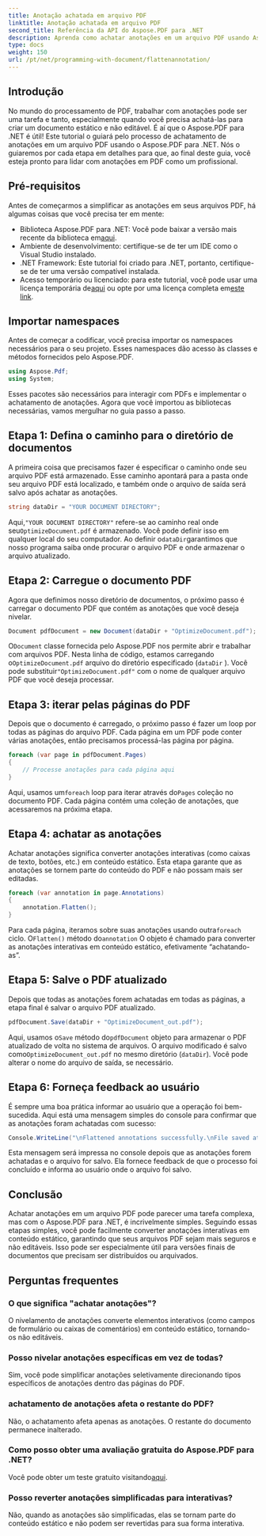 ```yaml
---
title: Anotação achatada em arquivo PDF
linktitle: Anotação achatada em arquivo PDF
second_title: Referência da API do Aspose.PDF para .NET
description: Aprenda como achatar anotações em um arquivo PDF usando Aspose.PDF para .NET neste guia. Simplifique seu processo de gerenciamento de PDF com nosso tutorial detalhado.
type: docs
weight: 150
url: /pt/net/programming-with-document/flattenannotation/
---
```

## Introdução

No mundo do processamento de PDF, trabalhar com anotações pode ser uma tarefa e tanto, especialmente quando você precisa achatá-las para criar um documento estático e não editável. É aí que o Aspose.PDF para .NET é útil! Este tutorial o guiará pelo processo de achatamento de anotações em um arquivo PDF usando o Aspose.PDF para .NET. Nós o guiaremos por cada etapa em detalhes para que, ao final deste guia, você esteja pronto para lidar com anotações em PDF como um profissional.

## Pré-requisitos

Antes de começarmos a simplificar as anotações em seus arquivos PDF, há algumas coisas que você precisa ter em mente:

-  Biblioteca Aspose.PDF para .NET: Você pode baixar a versão mais recente da biblioteca em[aqui](https://releases.aspose.com/pdf/net/).
- Ambiente de desenvolvimento: certifique-se de ter um IDE como o Visual Studio instalado.
- .NET Framework: Este tutorial foi criado para .NET, portanto, certifique-se de ter uma versão compatível instalada.
- Acesso temporário ou licenciado: para este tutorial, você pode usar uma licença temporária de[aqui](https://purchase.aspose.com/temporary-license/) ou opte por uma licença completa em[este link](https://purchase.aspose.com/buy).

## Importar namespaces

Antes de começar a codificar, você precisa importar os namespaces necessários para o seu projeto. Esses namespaces dão acesso às classes e métodos fornecidos pelo Aspose.PDF.

```csharp
using Aspose.Pdf;
using System;
```

Esses pacotes são necessários para interagir com PDFs e implementar o achatamento de anotações. Agora que você importou as bibliotecas necessárias, vamos mergulhar no guia passo a passo.

## Etapa 1: Defina o caminho para o diretório de documentos

A primeira coisa que precisamos fazer é especificar o caminho onde seu arquivo PDF está armazenado. Esse caminho apontará para a pasta onde seu arquivo PDF está localizado, e também onde o arquivo de saída será salvo após achatar as anotações.

```csharp
string dataDir = "YOUR DOCUMENT DIRECTORY";
```

 Aqui,`"YOUR DOCUMENT DIRECTORY"` refere-se ao caminho real onde seu`OptimizeDocument.pdf` é armazenado. Você pode definir isso em qualquer local do seu computador. Ao definir o`dataDir`garantimos que nosso programa saiba onde procurar o arquivo PDF e onde armazenar o arquivo atualizado. 

## Etapa 2: Carregue o documento PDF

Agora que definimos nosso diretório de documentos, o próximo passo é carregar o documento PDF que contém as anotações que você deseja nivelar.

```csharp
Document pdfDocument = new Document(dataDir + "OptimizeDocument.pdf");
```

 O`Document` classe fornecida pelo Aspose.PDF nos permite abrir e trabalhar com arquivos PDF. Nesta linha de código, estamos carregando o`OptimizeDocument.pdf` arquivo do diretório especificado (`dataDir` ). Você pode substituir`"OptimizeDocument.pdf"` com o nome de qualquer arquivo PDF que você deseja processar.

## Etapa 3: iterar pelas páginas do PDF

Depois que o documento é carregado, o próximo passo é fazer um loop por todas as páginas do arquivo PDF. Cada página em um PDF pode conter várias anotações, então precisamos processá-las página por página.

```csharp
foreach (var page in pdfDocument.Pages)
{
    // Processe anotações para cada página aqui
}
```

 Aqui, usamos um`foreach` loop para iterar através do`Pages` coleção no documento PDF. Cada página contém uma coleção de anotações, que acessaremos na próxima etapa.

## Etapa 4: achatar as anotações

Achatar anotações significa converter anotações interativas (como caixas de texto, botões, etc.) em conteúdo estático. Esta etapa garante que as anotações se tornem parte do conteúdo do PDF e não possam mais ser editadas.

```csharp
foreach (var annotation in page.Annotations)
{
    annotation.Flatten();
}
```

 Para cada página, iteramos sobre suas anotações usando outra`foreach` ciclo. O`Flatten()` método do`annotation` O objeto é chamado para converter as anotações interativas em conteúdo estático, efetivamente “achatando-as”.

## Etapa 5: Salve o PDF atualizado

Depois que todas as anotações forem achatadas em todas as páginas, a etapa final é salvar o arquivo PDF atualizado.

```csharp
pdfDocument.Save(dataDir + "OptimizeDocument_out.pdf");
```

 Aqui, usamos o`Save` método do`pdfDocument` objeto para armazenar o PDF atualizado de volta no sistema de arquivos. O arquivo modificado é salvo como`OptimizeDocument_out.pdf` no mesmo diretório (`dataDir`). Você pode alterar o nome do arquivo de saída, se necessário.

## Etapa 6: Forneça feedback ao usuário

É sempre uma boa prática informar ao usuário que a operação foi bem-sucedida. Aqui está uma mensagem simples do console para confirmar que as anotações foram achatadas com sucesso:

```csharp
Console.WriteLine("\nFlattened annotations successfully.\nFile saved at " + dataDir);
```

Esta mensagem será impressa no console depois que as anotações forem achatadas e o arquivo for salvo. Ela fornece feedback de que o processo foi concluído e informa ao usuário onde o arquivo foi salvo.

## Conclusão

Achatar anotações em um arquivo PDF pode parecer uma tarefa complexa, mas com o Aspose.PDF para .NET, é incrivelmente simples. Seguindo essas etapas simples, você pode facilmente converter anotações interativas em conteúdo estático, garantindo que seus arquivos PDF sejam mais seguros e não editáveis. Isso pode ser especialmente útil para versões finais de documentos que precisam ser distribuídos ou arquivados.

## Perguntas frequentes

### O que significa "achatar anotações"?
O nivelamento de anotações converte elementos interativos (como campos de formulário ou caixas de comentários) em conteúdo estático, tornando-os não editáveis.

### Posso nivelar anotações específicas em vez de todas?
Sim, você pode simplificar anotações seletivamente direcionando tipos específicos de anotações dentro das páginas do PDF.

### achatamento de anotações afeta o restante do PDF?
Não, o achatamento afeta apenas as anotações. O restante do documento permanece inalterado.

### Como posso obter uma avaliação gratuita do Aspose.PDF para .NET?
 Você pode obter um teste gratuito visitando[aqui](https://releases.aspose.com/).

### Posso reverter anotações simplificadas para interativas?
Não, quando as anotações são simplificadas, elas se tornam parte do conteúdo estático e não podem ser revertidas para sua forma interativa.